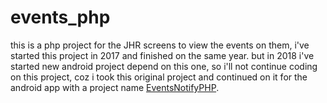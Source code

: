 # events_php
this is a php project for the JHR screens to view the events on them, i've started this project in 2017 and finished on the same year.
but in 2018 i've started new android project depend on this one, so i'll not continue coding on this project,
coz i took this original project and continued on it for the android app with a project name <a href="https://github.com/AbdallahDev/EventsNotifyPHP">EventsNotifyPHP</a>.
